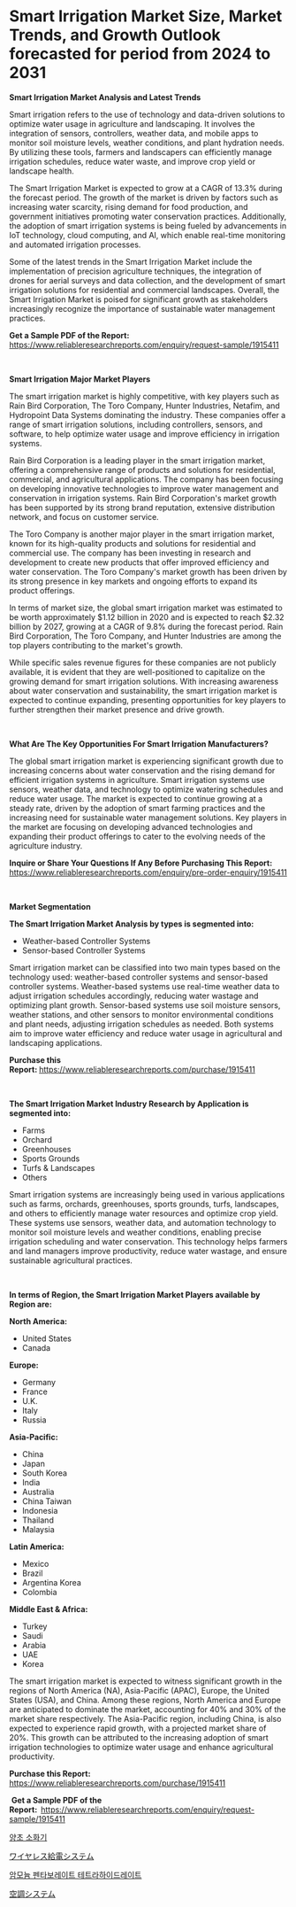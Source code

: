 <p><h1>Smart Irrigation Market Size, Market Trends, and Growth Outlook forecasted for period from 2024 to 2031</h1></p><p><strong>Smart Irrigation Market Analysis and Latest Trends</strong></p>
<p><p>Smart irrigation refers to the use of technology and data-driven solutions to optimize water usage in agriculture and landscaping. It involves the integration of sensors, controllers, weather data, and mobile apps to monitor soil moisture levels, weather conditions, and plant hydration needs. By utilizing these tools, farmers and landscapers can efficiently manage irrigation schedules, reduce water waste, and improve crop yield or landscape health.</p><p>The Smart Irrigation Market is expected to grow at a CAGR of 13.3% during the forecast period. The growth of the market is driven by factors such as increasing water scarcity, rising demand for food production, and government initiatives promoting water conservation practices. Additionally, the adoption of smart irrigation systems is being fueled by advancements in IoT technology, cloud computing, and AI, which enable real-time monitoring and automated irrigation processes.</p><p>Some of the latest trends in the Smart Irrigation Market include the implementation of precision agriculture techniques, the integration of drones for aerial surveys and data collection, and the development of smart irrigation solutions for residential and commercial landscapes. Overall, the Smart Irrigation Market is poised for significant growth as stakeholders increasingly recognize the importance of sustainable water management practices.</p></p>
<p><strong>Get a Sample PDF of the Report:&nbsp;</strong> <a href="https://www.reliableresearchreports.com/enquiry/request-sample/1915411">https://www.reliableresearchreports.com/enquiry/request-sample/1915411</a></p>
<p>&nbsp;</p>
<p><strong>Smart Irrigation Major Market Players</strong></p>
<p><p>The smart irrigation market is highly competitive, with key players such as Rain Bird Corporation, The Toro Company, Hunter Industries, Netafim, and Hydropoint Data Systems dominating the industry. These companies offer a range of smart irrigation solutions, including controllers, sensors, and software, to help optimize water usage and improve efficiency in irrigation systems.</p><p>Rain Bird Corporation is a leading player in the smart irrigation market, offering a comprehensive range of products and solutions for residential, commercial, and agricultural applications. The company has been focusing on developing innovative technologies to improve water management and conservation in irrigation systems. Rain Bird Corporation's market growth has been supported by its strong brand reputation, extensive distribution network, and focus on customer service.</p><p>The Toro Company is another major player in the smart irrigation market, known for its high-quality products and solutions for residential and commercial use. The company has been investing in research and development to create new products that offer improved efficiency and water conservation. The Toro Company's market growth has been driven by its strong presence in key markets and ongoing efforts to expand its product offerings.</p><p>In terms of market size, the global smart irrigation market was estimated to be worth approximately $1.12 billion in 2020 and is expected to reach $2.32 billion by 2027, growing at a CAGR of 9.8% during the forecast period. Rain Bird Corporation, The Toro Company, and Hunter Industries are among the top players contributing to the market's growth.</p><p>While specific sales revenue figures for these companies are not publicly available, it is evident that they are well-positioned to capitalize on the growing demand for smart irrigation solutions. With increasing awareness about water conservation and sustainability, the smart irrigation market is expected to continue expanding, presenting opportunities for key players to further strengthen their market presence and drive growth.</p></p>
<p>&nbsp;</p>
<p><strong>What Are The Key Opportunities For Smart Irrigation Manufacturers?</strong></p>
<p><p>The global smart irrigation market is experiencing significant growth due to increasing concerns about water conservation and the rising demand for efficient irrigation systems in agriculture. Smart irrigation systems use sensors, weather data, and technology to optimize watering schedules and reduce water usage. The market is expected to continue growing at a steady rate, driven by the adoption of smart farming practices and the increasing need for sustainable water management solutions. Key players in the market are focusing on developing advanced technologies and expanding their product offerings to cater to the evolving needs of the agriculture industry.</p></p>
<p><strong>Inquire or Share Your Questions If Any Before Purchasing This Report:</strong> <a href="https://www.reliableresearchreports.com/enquiry/pre-order-enquiry/1915411">https://www.reliableresearchreports.com/enquiry/pre-order-enquiry/1915411</a></p>
<p>&nbsp;</p>
<p><strong>Market Segmentation</strong></p>
<p><strong>The Smart Irrigation Market Analysis by types is segmented into:</strong></p>
<p><ul><li>Weather-based Controller Systems</li><li>Sensor-based Controller Systems</li></ul></p>
<p><p>Smart irrigation market can be classified into two main types based on the technology used: weather-based controller systems and sensor-based controller systems. Weather-based systems use real-time weather data to adjust irrigation schedules accordingly, reducing water wastage and optimizing plant growth. Sensor-based systems use soil moisture sensors, weather stations, and other sensors to monitor environmental conditions and plant needs, adjusting irrigation schedules as needed. Both systems aim to improve water efficiency and reduce water usage in agricultural and landscaping applications.</p></p>
<p><strong>Purchase this Report:&nbsp;</strong><a href="https://www.reliableresearchreports.com/purchase/1915411">https://www.reliableresearchreports.com/purchase/1915411</a></p>
<p>&nbsp;</p>
<p><strong>The Smart Irrigation Market Industry Research by Application is segmented into:</strong></p>
<p><ul><li>Farms</li><li>Orchard</li><li>Greenhouses</li><li>Sports Grounds</li><li>Turfs & Landscapes</li><li>Others</li></ul></p>
<p><p>Smart irrigation systems are increasingly being used in various applications such as farms, orchards, greenhouses, sports grounds, turfs, landscapes, and others to efficiently manage water resources and optimize crop yield. These systems use sensors, weather data, and automation technology to monitor soil moisture levels and weather conditions, enabling precise irrigation scheduling and water conservation. This technology helps farmers and land managers improve productivity, reduce water wastage, and ensure sustainable agricultural practices.</p></p>
<p>&nbsp;</p>
<p><strong>In terms of Region, the Smart Irrigation Market Players available by Region are:</strong></p>
<p>
    <p> <strong> North America: </strong>
        <ul>
            <li>United States</li>
            <li>Canada</li>
        </ul>
        </p> 
    <p> <strong> Europe: </strong>
        <ul>
            <li>Germany</li>
            <li>France</li>
            <li>U.K.</li>
            <li>Italy</li>
            <li>Russia</li>
        </ul>
        </p> 
    <p> <strong> Asia-Pacific: </strong>
        <ul>
            <li>China</li>
            <li>Japan</li>
            <li>South Korea</li>
            <li>India</li>
            <li>Australia</li>
            <li>China Taiwan</li>
            <li>Indonesia</li>
            <li>Thailand</li>
            <li>Malaysia</li>
        </ul>
        </p> 
    <p> <strong> Latin America: </strong>
        <ul>
            <li>Mexico</li>
            <li>Brazil</li>
            <li>Argentina Korea</li>
            <li>Colombia</li>
        </ul>
        </p> 
    <p> <strong> Middle East & Africa: </strong>
        <ul>
            <li>Turkey</li>
            <li>Saudi</li>
            <li>Arabia</li>
            <li>UAE</li>
            <li>Korea</li>
        </ul>
    </p>
    </p>
<p><p>The smart irrigation market is expected to witness significant growth in the regions of North America (NA), Asia-Pacific (APAC), Europe, the United States (USA), and China. Among these regions, North America and Europe are anticipated to dominate the market, accounting for 40% and 30% of the market share respectively. The Asia-Pacific region, including China, is also expected to experience rapid growth, with a projected market share of 20%. This growth can be attributed to the increasing adoption of smart irrigation technologies to optimize water usage and enhance agricultural productivity.</p></p>
<p><strong>Purchase this Report: </strong><a href="https://www.reliableresearchreports.com/purchase/1915411">https://www.reliableresearchreports.com/purchase/1915411</a></p>
<p>&nbsp;<strong>Get a Sample PDF of the Report:&nbsp;&nbsp;</strong><a href="https://www.reliableresearchreports.com/enquiry/request-sample/1915411">https://www.reliableresearchreports.com/enquiry/request-sample/1915411</a></p>
<p><strong></strong></p>
<p><p><a href="https://medium.com/@nicholepatriciadoylenwnrjr0/%EC%B4%9B%EB%B6%88-%EC%86%8C%ED%99%94%EA%B8%B0-%EC%8B%9C%EC%9E%A5-%EC%9D%B8%EC%82%AC%EC%9D%B4%ED%8A%B8-%EC%8B%9C%EC%9E%A5-%EB%8F%99%ED%96%A5-%EC%84%B1%EC%9E%A5-2024%EB%85%84%EB%B6%80%ED%84%B0-2031%EB%85%84%EA%B9%8C%EC%A7%80-%EC%98%88%EC%B8%A1-f2e92d3d3cbd">양초 소화기</a></p><p><a href="https://medium.com/@presleymertz2021/2024%E5%B9%B4%E3%81%8B%E3%82%892031%E5%B9%B4%E3%81%BE%E3%81%A7%E3%81%AE%E6%9C%9F%E9%96%93%E3%81%AB%E4%BA%88%E6%B8%AC%E3%81%95%E3%82%8C%E3%82%8B%E3%83%AF%E3%82%A4%E3%83%A4%E3%83%AC%E3%82%B9%E9%9B%BB%E5%8A%9B%E4%BC%9D%E9%80%81%E3%82%B7%E3%82%B9%E3%83%86%E3%83%A0%E3%81%AE%E5%B8%82%E5%A0%B4%E5%88%86%E6%9E%90%E3%81%A8%E8%A6%8F%E6%A8%A1%E4%BA%88%E6%B8%AC-40f6d5fdb6a7">ワイヤレス給電システム</a></p><p><a href="https://medium.com/@sherrillcrooksxa8i18ucf2m/%EC%95%84%EB%AA%AC%EB%8A%84-%ED%8E%9C%ED%83%80%EB%B3%B4%EB%A0%88%EC%9D%B4%ED%8A%B8-%ED%85%8C%ED%8A%B8%EB%9D%BC%ED%95%98%EC%9D%B4%EB%93%9C%EB%A0%88%EC%9D%B4%ED%8A%B8-%EC%8B%9C%EC%9E%A5-%EC%9D%B8%EC%82%AC%EC%9D%B4%ED%8A%B8-%EC%8B%9C%EC%9E%A5-%EB%8F%99%ED%96%A5-%EC%84%B1%EC%9E%A5-2024%EB%85%84%EB%B6%80%ED%84%B0-2031%EB%85%84%EA%B9%8C%EC%A7%80-%EC%98%88%EC%B8%A1%EB%90%9C-%EA%B2%83-e6321e1bdea6">암모늄 펜타보레이트 테트라하이드레이트</a></p><p><a href="https://medium.com/@arturokrs2023/hvac%E3%82%B7%E3%82%B9%E3%83%86%E3%83%A0%E5%B8%82%E5%A0%B4-2031%E5%B9%B4%E3%81%BE%E3%81%A7%E3%81%AE%E3%83%88%E3%83%AC%E3%83%B3%E3%83%89-%E4%BA%88%E6%B8%AC-%E7%AB%B6%E4%BA%89%E5%88%86%E6%9E%90-554699a78df3">空調システム</a></p></p>
